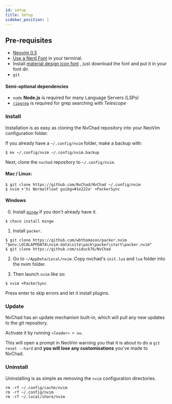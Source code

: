 ```yaml
---
id: setup
title: Setup
sidebar_position: 1
---
```


## Pre-requisites 

- [Neovim 0.5](https://neovim.io/)
- [Use a Nerd Font](https://www.nerdfonts.com/) in your terminal.
- Install [material design icon font](https://materialdesignicons.com/) , just download the font and put it in your font dir.
- `git`

#### Semi-optional dependencies

- `node` **Node.js** is required for many Language Servers (LSPs)
- [`ripgrep`](https://github.com/BurntSushi/ripgrep) is required for grep searching with *Telescope*

### Install

Installation is as easy as cloning the NvChad repository into your NeoVim configuration folder.

If you already have a `~/.config/nvim` folder, make a backup with:

```shell
$ mv ~/.config/nvim ~/.config/nvim.backup
```

Next, clone the `nvchad` repository to `~/.config/nvim`.

#### Mac / Linux:

```shell 
$ git clone https://github.com/NvChad/NvChad ~/.config/nvim
$ nvim +'hi NormalFloat guibg=#1e222a' +PackerSync
```

#### Windows

0. Install [`mingw`](http://mingw-w64.org/doku.php) if you don't already have it.

```shell
$ choco install mingw
```

1. Install `packer`.

```shell
$ git clone https://github.com/wbthomason/packer.nvim "$env:LOCALAPPDATA\nvim-data\site\pack\packer\start\packer.nvim"
$ git clone https://github.com/siduck76/NvChad
```

2. Go to `~/AppData/Local/nvim`. Copy nvchad's `init.lua` and `lua` folder into the nvim folder.

3. Then launch `nvim` like so:

```shell
$ nvim +PackerSync
```

Press enter to skip errors and let it install plugins.

### Update

NvChad has an update mechanism built-in, which will pull any new updates to the git repository. 

Activate it by running `<leader> + uu`.

This will open a prompt in NeoVim warning you that it is about to do a `git reset --hard` and **you will lose any customisations** you've made to NvChad.

### Uninstall

Uninstalling is as simple as removing the `nvim` configuration directories.

```shell
rm -rf ~/.config/cache/nvim
rm -rf ~/.config/nvim
rm -rf ~/.local/share/nvim
```
